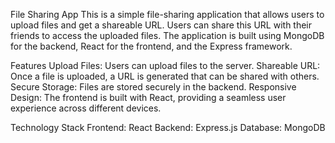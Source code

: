 File Sharing App
This is a simple file-sharing application that allows users to upload files and get a shareable URL. Users can share this URL with their friends to access the uploaded files. The application is built using MongoDB for the backend, React for the frontend, and the Express framework.

Features
Upload Files: Users can upload files to the server.
Shareable URL: Once a file is uploaded, a URL is generated that can be shared with others.
Secure Storage: Files are stored securely in the backend.
Responsive Design: The frontend is built with React, providing a seamless user experience across different devices.


Technology Stack
Frontend: React
Backend: Express.js
Database: MongoDB
